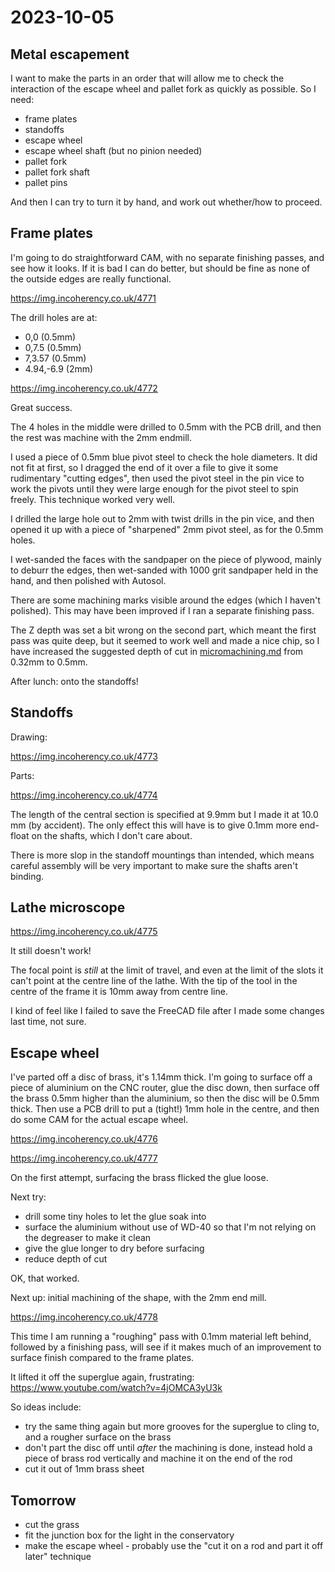 # 2023-10-05

## Metal escapement

I want to make the parts in an order that will allow me to check the interaction of the escape wheel
and pallet fork as quickly as possible. So I need:

* frame plates
* standoffs
* escape wheel
* escape wheel shaft (but no pinion needed)
* pallet fork
* pallet fork shaft
* pallet pins

And then I can try to turn it by hand, and work out whether/how to proceed.

## Frame plates

I'm going to do straightforward CAM, with no separate finishing passes,
and see how it looks. If it is bad I can do better, but should be fine as
none of the outside edges are really functional.

https://img.incoherency.co.uk/4771

The drill holes are at:

* 0,0 (0.5mm)
* 0,7.5 (0.5mm)
* 7,3.57 (0.5mm)
* 4.94,-6.9 (2mm)

https://img.incoherency.co.uk/4772

Great success.

The 4 holes in the middle were drilled to 0.5mm with the PCB drill, and then the rest
was machine with the 2mm endmill.

I used a piece of 0.5mm blue pivot steel to check the hole diameters. It did not fit at
first, so I dragged the end of it over a file to give it some rudimentary "cutting edges",
then used the pivot steel in the pin vice to work the pivots until they were large enough
for the pivot steel to spin freely. This technique worked very well.

I drilled the large hole out to 2mm with twist drills in the pin vice, and then opened it up
with a piece of "sharpened" 2mm pivot steel, as for the 0.5mm holes.

I wet-sanded the faces with the sandpaper on the piece of plywood, mainly to deburr
the edges, then wet-sanded with 1000 grit sandpaper held in the hand, and then polished with
Autosol.

There are some machining marks visible around the edges (which I haven't polished).
This may have been improved if I ran a separate finishing pass.

The Z depth was set a bit wrong on the second part, which meant the first pass was quite deep,
but it seemed to work well and made a nice chip, so I have increased the suggested depth of
cut in [micromachining.md](micromachining.md) from 0.32mm to 0.5mm.

After lunch: onto the standoffs!

## Standoffs

Drawing:

https://img.incoherency.co.uk/4773

Parts:

https://img.incoherency.co.uk/4774

The length of the central section is specified at 9.9mm but I made it at 10.0 mm (by accident).
The only effect this will have is to give 0.1mm more end-float on the shafts, which I don't care about.

There is more slop in the standoff mountings than intended, which means careful assembly will be
very important to make sure the shafts aren't binding.

## Lathe microscope

https://img.incoherency.co.uk/4775

It still doesn't work!

The focal point is *still* at the limit of travel, and even at the limit of the slots
it can't point at the centre line of the lathe. With the tip of the tool in the centre of
the frame it is 10mm away from centre line.

I kind of feel like I failed to save the FreeCAD file after I made some changes last time, not sure.

## Escape wheel

I've parted off a disc of brass, it's 1.14mm thick. I'm going to surface off a piece of aluminium on the CNC router,
glue the disc down, then surface off the brass 0.5mm higher than the aluminium, so then the disc will be 0.5mm
thick. Then use a PCB drill to put a (tight!) 1mm hole in the centre, and then do some CAM for the actual
escape wheel.

https://img.incoherency.co.uk/4776

https://img.incoherency.co.uk/4777

On the first attempt, surfacing the brass flicked the glue loose.

Next try:

* drill some tiny holes to let the glue soak into
* surface the aluminium without use of WD-40 so that I'm not relying on the degreaser to make it clean
* give the glue longer to dry before surfacing
* reduce depth of cut

OK, that worked.

Next up: initial machining of the shape, with the 2mm end mill.

https://img.incoherency.co.uk/4778

This time I am running a "roughing" pass with 0.1mm material left behind, followed by a finishing pass,
will see if it makes much of an improvement to surface finish compared to the frame plates.

It lifted it off the superglue again, frustrating: https://www.youtube.com/watch?v=4jOMCA3yU3k

So ideas include:

* try the same thing again but more grooves for the superglue to cling to, and a rougher surface on the brass
* don't part the disc off until *after* the machining is done, instead hold a piece of brass rod vertically and machine it on the end of the rod
* cut it out of 1mm brass sheet

## Tomorrow

* cut the grass
* fit the junction box for the light in the conservatory
* make the escape wheel - probably use the "cut it on a rod and part it off later" technique
